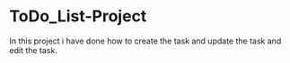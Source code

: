 # ToDo_List-Project
In this project i have done how to create the task and update the task and edit the task. 
